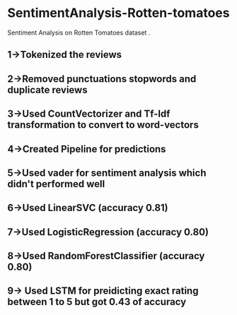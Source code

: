 # SentimentAnalysis-Rotten-tomatoes
Sentiment Analysis on Rotten Tomatoes dataset .
## 1->Tokenized the reviews <br />
## 2->Removed punctuations stopwords and duplicate reviews <br />
## 3->Used CountVectorizer and Tf-Idf transformation to convert to word-vectors <br />
## 4->Created Pipeline for predictions <br />
## 5->Used vader for sentiment analysis which didn't performed well <br />
## 6->Used LinearSVC (accuracy  0.81) <br />
## 7->Used LogisticRegression (accuracy  0.80) <br />
## 8->Used RandomForestClassifier (accuracy  0.80) <br />
## 9-> Used LSTM for preidicting exact rating between 1 to 5 but got 0.43 of accuracy
